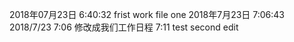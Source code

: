 2018年07月23日  6:40:32 frist work file one
2018年7月23日   7:06:43
2018/7/23 7:06 修改成我们工作日程
7:11 test second edit
